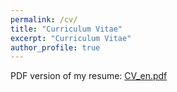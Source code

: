```yaml
---
permalink: /cv/
title: "Curriculum Vitae"
excerpt: "Curriculum Vitae"
author_profile: true
---
```

PDF version of my resume: [CV_en.pdf](/files/CV_en.pdf)

